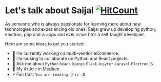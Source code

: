 # Let's talk about Saijal [![HitCount](http://hits.dwyl.com/shakyasaijal/shakyasaijal.svg)](http://hits.dwyl.com/shakyasaijal/shakyasaijal)

As someone who is always passionate for learning more about new technologies and experiencing old ones. Saijal grew up developing python, electron, php and js apps and ever since he's a self taught developer. 
  

Here are some ideas to get you started:

- 🔭 I’m currently working on multi-vendor eCommerce.
- 👯 I’m looking to collaborate on Python and React projects.
- 💬 Ask me about `Python` `React` `Django` `Flask` `Jupyter` `Laravel` `ElectronJS`
- 📰 My Article in [Medium](https://medium.com/@saijalshakya)
- ⚡ Fun fact: `You are reading this :D`
